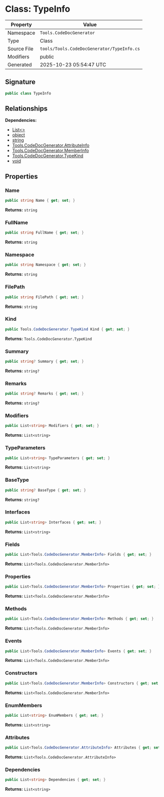 # Class: TypeInfo

| Property | Value |
|----------|-------|
| Namespace | `Tools.CodeDocGenerator` |
| Type | Class |
| Source File | `tools/Tools.CodeDocGenerator/TypeInfo.cs` |
| Modifiers | public |
| Generated | 2025-10-23 05:54:47 UTC |

## Signature

```csharp
public class TypeInfo
```

## Relationships

**Dependencies:**
- [List<>](List__.md)
- [object](object.md)
- [string](string.md)
- [Tools.CodeDocGenerator.AttributeInfo](Tools.CodeDocGenerator.AttributeInfo.md)
- [Tools.CodeDocGenerator.MemberInfo](Tools.CodeDocGenerator.MemberInfo.md)
- [Tools.CodeDocGenerator.TypeKind](Tools.CodeDocGenerator.TypeKind.md)
- [void](void.md)

## Properties

### Name

```csharp
public string Name { get; set; }
```

**Returns:** `string`

### FullName

```csharp
public string FullName { get; set; }
```

**Returns:** `string`

### Namespace

```csharp
public string Namespace { get; set; }
```

**Returns:** `string`

### FilePath

```csharp
public string FilePath { get; set; }
```

**Returns:** `string`

### Kind

```csharp
public Tools.CodeDocGenerator.TypeKind Kind { get; set; }
```

**Returns:** `Tools.CodeDocGenerator.TypeKind`

### Summary

```csharp
public string? Summary { get; set; }
```

**Returns:** `string?`

### Remarks

```csharp
public string? Remarks { get; set; }
```

**Returns:** `string?`

### Modifiers

```csharp
public List<string> Modifiers { get; set; }
```

**Returns:** `List<string>`

### TypeParameters

```csharp
public List<string> TypeParameters { get; set; }
```

**Returns:** `List<string>`

### BaseType

```csharp
public string? BaseType { get; set; }
```

**Returns:** `string?`

### Interfaces

```csharp
public List<string> Interfaces { get; set; }
```

**Returns:** `List<string>`

### Fields

```csharp
public List<Tools.CodeDocGenerator.MemberInfo> Fields { get; set; }
```

**Returns:** `List<Tools.CodeDocGenerator.MemberInfo>`

### Properties

```csharp
public List<Tools.CodeDocGenerator.MemberInfo> Properties { get; set; }
```

**Returns:** `List<Tools.CodeDocGenerator.MemberInfo>`

### Methods

```csharp
public List<Tools.CodeDocGenerator.MemberInfo> Methods { get; set; }
```

**Returns:** `List<Tools.CodeDocGenerator.MemberInfo>`

### Events

```csharp
public List<Tools.CodeDocGenerator.MemberInfo> Events { get; set; }
```

**Returns:** `List<Tools.CodeDocGenerator.MemberInfo>`

### Constructors

```csharp
public List<Tools.CodeDocGenerator.MemberInfo> Constructors { get; set; }
```

**Returns:** `List<Tools.CodeDocGenerator.MemberInfo>`

### EnumMembers

```csharp
public List<string> EnumMembers { get; set; }
```

**Returns:** `List<string>`

### Attributes

```csharp
public List<Tools.CodeDocGenerator.AttributeInfo> Attributes { get; set; }
```

**Returns:** `List<Tools.CodeDocGenerator.AttributeInfo>`

### Dependencies

```csharp
public List<string> Dependencies { get; set; }
```

**Returns:** `List<string>`


